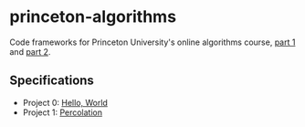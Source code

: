 # princeton-algorithms
Code frameworks for Princeton University's online algorithms course, [part 1](https://www.coursera.org/learn/algorithms-part1/home/welcome) and [part 2](https://www.coursera.org/learn/algorithms-part2/home/welcome).

## Specifications
- Project 0: [Hello, World](https://coursera.cs.princeton.edu/algs4/assignments/hello/specification.php)
- Project 1: [Percolation](https://coursera.cs.princeton.edu/algs4/assignments/percolation/specification.php)
